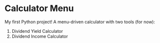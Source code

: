 # Calculator Menu

My first Python project! A menu-driven calculator with two tools (for now):
1. Dividend Yield Calculator
2. Dividend Income Calculator
